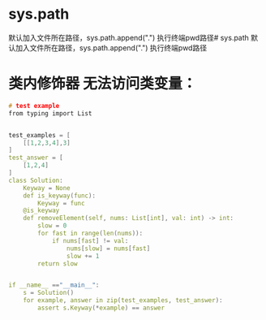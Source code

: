 # sys.path
默认加入文件所在路径，sys.path.append(".") 执行终端pwd路径# sys.path
默认加入文件所在路径，sys.path.append(".") 执行终端pwd路径

# 类内修饰器 无法访问类变量：
```C
# test example
from typing import List


test_examples = [
    [[1,2,3,4],3]
]
test_answer = [
    [1,2,4]
]
class Solution:
    Keyway = None
    def is_keyway(func):
        Keyway = func
    @is_keyway
    def removeElement(self, nums: List[int], val: int) -> int:
        slow = 0
        for fast in range(len(nums)):
            if nums[fast] != val:
                nums[slow] = nums[fast]
                slow += 1
        return slow


if __name__ =="__main__":
    s = Solution()
    for example, answer in zip(test_examples, test_answer):
        assert s.Keyway(*example) == answer
```
 
